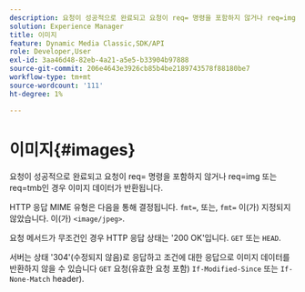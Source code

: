 ```yaml
---
description: 요청이 성공적으로 완료되고 요청이 req= 명령을 포함하지 않거나 req=img 또는 req=tmb인 경우 이미지 데이터가 반환됩니다.
solution: Experience Manager
title: 이미지
feature: Dynamic Media Classic,SDK/API
role: Developer,User
exl-id: 3aa46d48-82eb-4a21-a5e5-b33904b97888
source-git-commit: 206e4643e3926cb85b4be2189743578f88180be7
workflow-type: tm+mt
source-wordcount: '111'
ht-degree: 1%

---
```


# 이미지{#images}

요청이 성공적으로 완료되고 요청이 req= 명령을 포함하지 않거나 req=img 또는 req=tmb인 경우 이미지 데이터가 반환됩니다.

HTTP 응답 MIME 유형은 다음을 통해 결정됩니다. `fmt=`, 또는, `fmt=` 이(가) 지정되지 않았습니다. 이(가) `<image/jpeg>`.

요청 메서드가 무조건인 경우 HTTP 응답 상태는 &#39;200 OK&#39;입니다. `GET` 또는 `HEAD`.

서버는 상태 &#39;304&#39;(수정되지 않음)로 응답하고 조건에 대한 응답으로 이미지 데이터를 반환하지 않을 수 있습니다 `GET` 요청(유효한 요청 포함) `If-Modified-Since` 또는 `If-None-Match` header).
